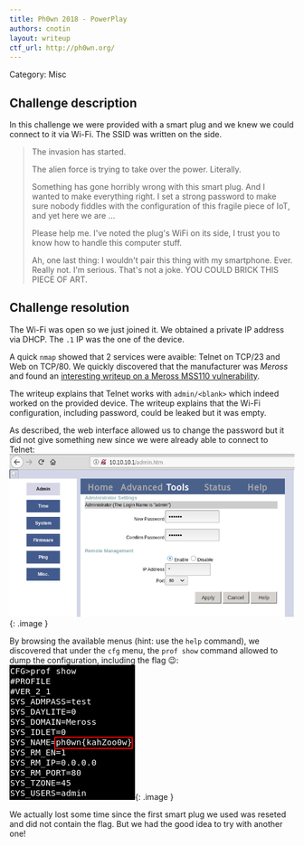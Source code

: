 ```yaml
---
title: Ph0wn 2018 - PowerPlay
authors: cnotin
layout: writeup
ctf_url: http://ph0wn.org/
---
```

Category: Misc

## Challenge description
In this challenge we were provided with a smart plug and we knew we could connect to it via Wi-Fi. The SSID was written on the side.

> The invasion has started.
> 
> The alien force is trying to take over the power. Literally.
> 
> Something has gone horribly wrong with this smart plug. And I wanted to make
> everything right. I set a strong password to make sure nobody fiddles with the
> configuration of this fragile piece of IoT, and yet here we are ...
> 
> Please help me. I've noted the plug's WiFi on its side, I trust you to know how to handle this computer stuff. 
> 
> Ah, one last thing: I wouldn't pair this thing with my smartphone. Ever. Really not. I'm serious. That's not a joke. YOU COULD BRICK THIS PIECE OF ART.

## Challenge resolution
The Wi-Fi was open so we just joined it. We obtained a private IP address via DHCP. The `.1` IP was the one of the device.

A quick `nmap` showed that 2 services were avaible: Telnet on TCP/23 and Web on TCP/80. We quickly discovered that the manufacturer was *Meross* and found an [interesting writeup on a Meross MSS110 vulnerability](https://garrettmiller.github.io/meross-mss110-vuln/).

The writeup explains that Telnet works with `admin/<blank>` which indeed worked on the provided device. The writeup explains that the Wi-Fi configuration, including password, could be leaked but it was empty.

As described, the web interface allowed us to change the password but it did not give something new since we were already able to connect to Telnet:
![](/assets/ph0wn-powerplay-web.png){: .image }

By browsing the available menus (hint: use the `help` command), we discovered that under the `cfg` menu, the `prof show` command allowed to dump the configuration, including the flag :wink::
![](/assets/ph0wn-powerplay-flag.png){: .image }

We actually lost some time since the first smart plug we used was reseted and did not contain the flag. But we had the good idea to try with another one!